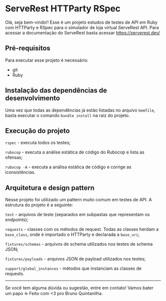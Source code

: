 # ServeRest HTTParty RSpec

Olá, seja bem-vindo!! Esse é um projeto estudos de testes de API em Ruby com HTTParty e RSpec para o simulador de loja virtual ServeRest API. Para acessar a documentação do ServeRest basta acessar https://serverest.dev/

## Pré-requisitos

Para executar esse projeto é necessário:

- git
- Ruby

## Instalação das dependências de desenvolvimento

Uma vez que todas as dependências já estão listadas no arquivo `Gemfile`, basta executar o comando `bundle install` na raiz do projeto.

## Execução do projeto

`rspec` - executa todos os testes;

`rubocop` - executa a análise estática de código do Rubocop e lista as ofensas;

`rubocop -A` - executa a análisa estática de código e corrige as iconsistências.

## Arquitetura e design pattern

Nesse projeto foi utilizado um pattern muito comum em testes de API. A estrutura do projeto é a seguinte:

`test` - arquivos de teste (separados em subpastas que representam os endpoints);

`requests` - classes com os métodos de request. Todas as classes herdam a `base_class`, onde é importado o HTTParty e declarada a `base_uri`;

`fixtures/schemas` - arquivos de schema utilizados nos testes de schema JSON;

`fixtures/payloads` - arquivos JSON de payload utilizados nos testes;

`support/global_instances` - métodos que instanciam as classes de requests.

___

Se você tem alguma dúvida ou sugestão, entre em contato! Vamos bater um papo ☕
Feito com <3 pro Bruno Quintanilha.